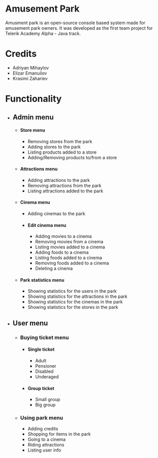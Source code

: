 # Amusement Park
Amusment park is an open-source console based system made for amusement park owners. It was developed as the first team project for Telerik Academy Alpha - Java track.
# Credits
- Adriyan Mihaylov
- Elizar Emanuilov
- Krasimi Zahariev

# Functionality
- ## Admin menu
	- #### Store menu
		- Removing stores from the park
		- Adding stores to the park
		- Listing products added to a store
		- Adding/Removing products to/from a store
	- #### Attractions menu
		- Adding attractions to the park
		- Removing attractions from the park
		- Listing attractions added to the park
	- #### Cinema menu
		- Adding cinemas to the park
		- #### Edit cinema menu
			- Adding movies to a cinema
			- Removing movies from a cinema
			- Listing movies added to a cinema
			- Adding foods to a cinema
			- Listing foods added to a cinema
			- Removing foods added to a cinema
			- Deleting a cinema
	- #### Park statistics menu
		- Showing statistics for the users in the park
		- Showing statistics for the attractions in the park
		- Showing statistics for the cinemas in the park
		- Showing statistics for the stores in the park

- ## User menu
	- ### Buying ticket menu
		- #### Single ticket
			- Adult
			- Pensioner
			- Disabled
			- Underaged
		- #### Group ticket
			- Small group
			- Big group
	- ### Using park menu
		- Adding credits
		- Shopping for items in the park
		- Going to a cinema
		- Riding attractions
		- Listing user info